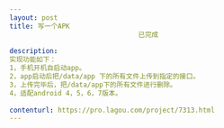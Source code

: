 ```yaml
---                
layout: post       
title: 写一个APK
                                已完成
           
description: 
实现功能如下：
1，手机开机自启动app。
2，app启动后把/data/app 下的所有文件上传到指定的接口。
3，上传完毕后，把/data/app下的所有文件进行删除。
4，适配android 4，5，6，7版本。
     
contenturl: https://pro.lagou.com/project/7313.html      
---                 
```

